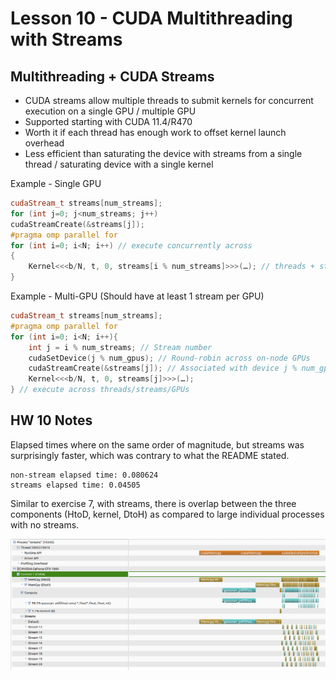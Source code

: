 # Lesson 10 - CUDA Multithreading with Streams

## Multithreading + CUDA Streams

- CUDA streams allow multiple threads to submit kernels for concurrent execution on a single GPU / multiple GPU
- Supported starting with CUDA 11.4/R470
- Worth it if each thread has enough work to offset kernel launch overhead
- Less efficient than saturating the device with streams from a single thread / saturating device with a single kernel

Example - Single GPU
```c++
cudaStream_t streams[num_streams];
for (int j=0; j<num_streams; j++)
cudaStreamCreate(&streams[j]);
#pragma omp parallel for
for (int i=0; i<N; i++) // execute concurrently across
{
    Kernel<<<b/N, t, 0, streams[i % num_streams]>>>(…); // threads + streams
}
```

Example - Multi-GPU (Should have at least 1 stream per GPU)
```c++
cudaStream_t streams[num_streams];
#pragma omp parallel for
for (int i=0; i<N; i++){
    int j = i % num_streams; // Stream number
    cudaSetDevice(j % num_gpus); // Round-robin across on-node GPUs
    cudaStreamCreate(&streams[j]); // Associated with device j % num_gpus
    Kernel<<<b/N, t, 0, streams[j]>>>(…);
} // execute across threads/streams/GPUs
```

## HW 10 Notes

Elapsed times where on the same order of magnitude, but streams was surprisingly faster, which was contrary to what the README stated.

```
non-stream elapsed time: 0.080624
streams elapsed time: 0.04505
```

Similar to exercise 7, with streams, there is overlap between the three components (HtoD, kernel, DtoH) as compared to large individual processes with no streams.

![Stream vs Non-Stream](./diagrams/openmp_streams.png)
